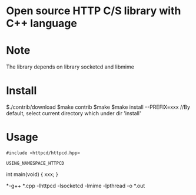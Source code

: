 # Open source HTTP C/S library with C++ language

# Note
The library depends on library socketcd and libmime

# Install

$./contrib/download
$make contrib
$make 
$make install --PREFIX=xxx //By default, select current directory which under dir 'install'

# Usage

`#include <httpcd/httpcd.hpp>`

`USING_NAMESPACE_HTTPCD`

int main(void)
{
	xxx;
}

*-g++ *.cpp  -lhttpcd -lsocketcd -lmime -lpthread -o *.out 
